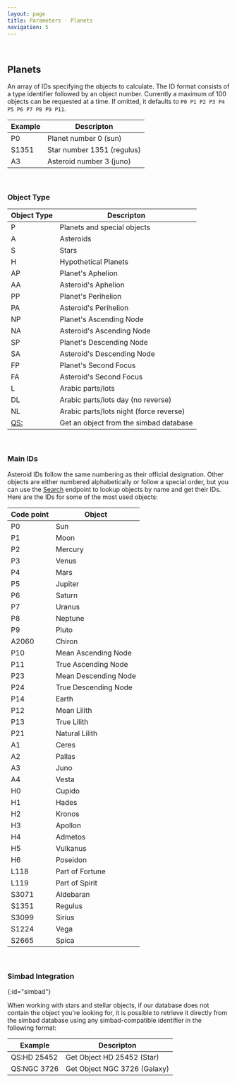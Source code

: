 ```yaml
---
layout: page
title: Parameters - Planets
navigation: 5
---
```


<style>
	.inner a {
		color: royalblue;
		font-weight: bold;
	}
	.inner code {
		font-size: 100%;
	}
	.navigation li {
		padding: 0.3vh;
	}
	.sidebar {
		min-width: 300px;
	}
	.sidebar .sidebar-main {
	    height: calc(100% - 50px);
	    overflow-y: auto;
	}
	@media (max-width: 745px) {
		.sidebar .sidebar-main {
		    height: calc(100% - 320px);
		}
	}
</style>

<script>
	window.onload = function(){
		if (location.hash) {
			let target = location.hash;
			document.querySelector(".content").scroll({top:document.querySelector(target).offsetTop,behavior:"smooth"})
		}
	}
</script>

<br>

## Planets

An array of IDs specifying the objects to calculate. The ID format consists of a type identifier followed by an object number. Currently a maximum of 100 objects can be requested at a time. If omitted, it defaults to `P0 P1 P2 P3 P4 P5 P6 P7 P8 P9 P11`.

| Example | Descripton |
|---|---|
|P0|Planet number 0 (sun)|
|S1351|Star number 1351 (regulus)|
|A3|Asteroid number 3 (juno)|

<br>

### Object Type

| Object Type | Descripton |
|---|---|
| P | Planets and special objects |
| A | Asteroids |
| S | Stars |
| H | Hypothetical Planets |
| AP | Planet's Aphelion |
| AA | Asteroid's Aphelion |
| PP | Planet's Perihelion |
| PA | Asteroid's Perihelion |
| NP | Planet's Ascending Node |
| NA | Asteroid's Ascending Node |
| SP | Planet's Descending Node |
| SA | Asteroid's Descending Node |
| FP | Planet's Second Focus |
| FA | Asteroid's Second Focus |
| L | Arabic parts/lots |
| DL | Arabic parts/lots day (no reverse) |
| NL | Arabic parts/lots night (force reverse) |
| [QS:](#simbad) | Get an object from the simbad database |

<br>

### Main IDs

Asteroid IDs follow the same numbering as their official designation. Other objects are either numbered alphabetically or follow a special order, but you can use the [Search](/astrologico/search.html) endpoint to lookup objects by name and get their IDs. Here are the IDs for some of the most used objects:

| Code point | Object |
|---|---|
| P0 | Sun |
| P1 | Moon |
| P2 | Mercury |
| P3 | Venus |
| P4 | Mars |
| P5 | Jupiter |
| P6 | Saturn |
| P7 | Uranus |
| P8 | Neptune |
| P9 | Pluto |
| A2060 | Chiron |
| P10 | Mean Ascending Node |
| P11 | True Ascending Node |
| P23 | Mean Descending Node |
| P24 | True Descending Node |
| P14 | Earth |
| P12 | Mean Lilith |
| P13 | True Lilith |
| P21 | Natural Lilith |
| A1 | Ceres |
| A2 | Pallas |
| A3 | Juno |
| A4 | Vesta |
| H0 | Cupido |
| H1 | Hades |
| H2 | Kronos |
| H3 | Apollon |
| H4 | Admetos |
| H5 | Vulkanus |
| H6 | Poseidon |
| L118 | Part of Fortune |
| L119 | Part of Spirit |
| S3071 | Aldebaran |
| S1351 | Regulus |
| S3099 | Sirius |
| S1224 | Vega |
| S2665 | Spica |

<br>

### Simbad Integration
{:id="simbad"}

When working with stars and stellar objects, if our database does not contain the object you're looking for, it is possible to retrieve it directly from the simbad database using any simbad-compatible identifier in the following format:

| Example | Descripton |
|---|---|
|QS:HD 25452| Get Object HD 25452 (Star)|
|QS:NGC 3726| Get Object NGC 3726 (Galaxy)|

<br><br><br>
